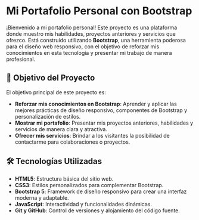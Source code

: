 # Mi Portafolio Personal con Bootstrap

¡Bienvenido a mi portafolio personal! Este proyecto es una plataforma donde muestro mis habilidades, proyectos anteriores y servicios que ofrezco. Está construido utilizando **Bootstrap**, una herramienta poderosa para el diseño web responsivo, con el objetivo de reforzar mis conocimientos en esta tecnología y presentar mi trabajo de manera profesional.

## 🚀 Objetivo del Proyecto

El objetivo principal de este proyecto es:
- **Reforzar mis conocimientos en Bootstrap**: Aprender y aplicar las mejores prácticas de diseño responsivo, componentes de Bootstrap y personalización de estilos.
- **Mostrar mi portafolio**: Presentar mis proyectos anteriores, habilidades y servicios de manera clara y atractiva.
- **Ofrecer mis servicios**: Brindar a los visitantes la posibilidad de contactarme para colaboraciones o proyectos.

## 🛠️ Tecnologías Utilizadas

- **HTML5**: Estructura básica del sitio web.
- **CSS3**: Estilos personalizados para complementar Bootstrap.
- **Bootstrap 5**: Framework de diseño responsivo para crear una interfaz moderna y adaptable.
- **JavaScript**: Interactividad y funcionalidades dinámicas.
- **Git y GitHub**: Control de versiones y alojamiento del código fuente.

